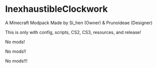 # InexhaustibleClockwork
A Minecraft Modpack Made by Si_hen (Owner) & Prunoideae (Designer)

This is only with config, scripts, CS2, CS3, resources, and release!

No mods!

No mods!!

No mods!!!
